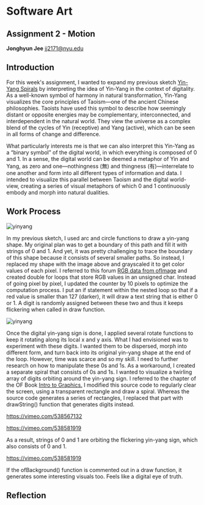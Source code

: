 # Software Art

## Assignment 2 - Motion

**Jonghyun Jee**
jj2171@nyu.edu

## Introduction

For this week's assignment, I wanted to expand my previous sketch [Yin-Yang Spirals](https://github.com/jonghyunjee/SoftwareArt/blob/main/Sketch_YinYangSpirals.md) by interpreting the idea of Yin-Yang in the context of digitality. As a well-known symbol of harmony in natural transformation, Yin-Yang visualizes the core principles of Taoism—one of the ancient Chinese philosophies. Taoists have used this symbol to describe how seemingly distant or opposite energies may be complementary, interconnected, and interdependent in the natural world. They view the universe as a complex blend of the cycles of Yin (receptive) and Yang (active), which can be seen in all forms of change and difference.

What particularly interests me is that we can also interpret this Yin-Yang as a “binary symbol” of the digital world, in which everything is composed of 0 and 1. In a sense, the digital world can be deemed a metaphor of Yin and Yang, as zero and one—nothingness (無) and thingness (有)—interrelate to one another and form into all different types of information and data. I intended to visualize this parallel between Taoism and the digital world-view, creating a series of visual metaphors of which 0 and 1 continuously embody and morph into natural dualities.

## Work Process

![yinyang](https://user-images.githubusercontent.com/50460806/115202667-962e0580-a131-11eb-8cae-44c59a7bb0f7.png)

In my previous sketch, I used arc and circle functions to draw a yin-yang shape. My original plan was to get a boundary of this path and fill it with strings of 0 and 1. And yet, it was pretty challenging to trace the boundary of this shape because it consists of several smaller paths. So instead, I replaced my shape with the image above and grayscaled it to get color values of each pixel. I referred to this forum [RGB data from ofImage](https://forum.openframeworks.cc/t/rbg-data-from-ofimage/1645) and created double for loops that store RGB values in an unsigned char. Instead of going pixel by pixel, I updated the counter by 10 pixels to optimize the computation process. I put an if statement within the nested loop so that if a red value is smaller than 127 (darker), it will draw a text string that is either 0 or 1. A digit is randomly assigned between these two and thus it keeps flickering when called in draw function. 

![yinyang](https://user-images.githubusercontent.com/50460806/115205106-2bca9480-a134-11eb-9845-4fa2b43160d4.gif)

Once the digital yin-yang sign is done, I applied several rotate functions to keep it rotating along its local x and y axis. What I had envisioned was to experiment with these digits. I wanted them to be dispersed, morph into different form, and turn back into its original yin-yang shape at the end of the loop. However, time was scarce and so my skill. I need to further research on how to manipulate these 0s and 1s. As a workaround, I created a separate spiral that consists of 0s and 1s. I wanted to visualize a twirling array of digits orbiting around the yin-yang sign. I referred to the chapter of the OF Book [Intro to Graphics.](http://openframeworks.kr/ofBook/chapters/intro_to_graphics.html) I modified this source code to regularly clear the screen, using a transparent rectangle and draw a spiral. Whereas the source code generates a series of rectangles, I replaced that part with drawString() function that generates digits instead. 

https://vimeo.com/538567132

https://vimeo.com/538581919

As a result, strings of 0 and 1 are orbiting the flickering yin-yang sign, which also consists of 0 and 1. 

https://vimeo.com/538581919

If the ofBackground() function is commented out in a draw function, it generates some interesting visuals too. Feels like a digital eye of truth. 

## Reflection



